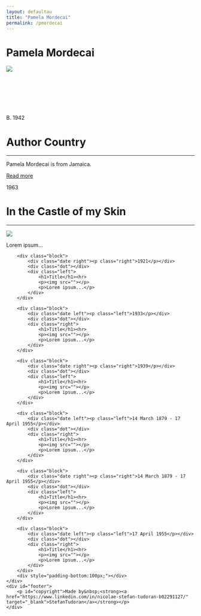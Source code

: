 ```yaml
---
layout: defaultau
title: "Pamela Mordecai"
permalink: /pmordecai
---
```

<!-- partial:index.partial.html -->
<div class="content">
    <h1>Pamela Mordecai</h1>
    <div class="quote">
        <div><img src="https://static.wikia.nocookie.net/pennyspoetry/images/8/85/PamelaMordecai.jpg" class="logo"></div>
    </div>
    <div class="timeline">
        <div style="padding-bottom:100px;"></div>
        <div class="block">
            <div class="date right"><p class="right">B. 1942</p></div>
            <div class="dot"></div>
            <div class="left first">
                <h1>Author Country</h1><hr>
            <p>Pamela Mordecai is from Jamaica.</p>
                <a href="https://en.wikipedia.org/wiki/George_Lamming" target="_blank">Read more</a>
            </div>
        </div>
        <div class="block">
            <div class="date left"><p class="left">1963</p></div>
            <div class="dot"></div>
            <div class="right">
                <h1>In the Castle of my Skin</h1><hr>
                <p><img src="https://images-na.ssl-images-amazon.com/images/I/51-RXrPQp4L._SY291_BO1,204,203,200_QL40_FMwebp_.jpg"></p>
                <p>
                Lorem ipsum...
                </p>
            </div>
        </div>

        <div class="block">
            <div class="date right"><p class="right">1921</p></div>
            <div class="dot"></div>
            <div class="left">
                <h1>Title</h1><hr>
                <p><img src=""></p>
                <p>Lorem ipsum...</p>
            </div>
        </div>

        <div class="block">
            <div class="date left"><p class="left">1933</p></div>
            <div class="dot"></div>
            <div class="right">
                <h1>Title</h1><hr>
                <p><img src=""></p>
                <p>Lorem ipsum...</p>
            </div>
        </div>

        <div class="block">
            <div class="date right"><p class="right">1939</p></div>
            <div class="dot"></div>
            <div class="left">
                <h1>Title</h1><hr>
                <p><img src=""></p>
                <p>Lorem ipsum...</p>
            </div>
        </div>

        <div class="block">
            <div class="date left"><p class="left">14 March 1879 - 17 April 1955</p></div>
            <div class="dot"></div>
            <div class="right">
                <h1>Title</h1><hr>
                <p><img src=""></p>
                <p>Lorem ipsum...</p>
            </div>
        </div>

        <div class="block">
            <div class="date right"><p class="right">14 March 1879 - 17 April 1955</p></div>
            <div class="dot"></div>
            <div class="left">
                <h1>Title</h1><hr>
                <p><img src=""></p>
                <p>Lorem ipsum...</p>
            </div>
        </div>

        <div class="block">
            <div class="date left"><p class="left">17 April 1955</p></div>
            <div class="dot"></div>
            <div class="right">
                <h1>Title</h1><hr>
                <p><img src=""></p>
                <p>Lorem ipsum...</p>
            </div>
        </div>
        <div style="padding-bottom:100px;"></div>
    </div>
    <div id="footer">
        <p id="copyright">Made by&nbsp;<strong><a href="https://www.linkedin.com/in/nicolae-stefan-tudoran-b02291127/" target="_blank">StefanTudoran</a></strong></p>
    </div>
</div>
<!-- partial -->
  <script src='https://cdnjs.cloudflare.com/ajax/libs/jquery/3.1.1/jquery.min.js'></script><script  src="assets/js/authorscript.js"></script>
